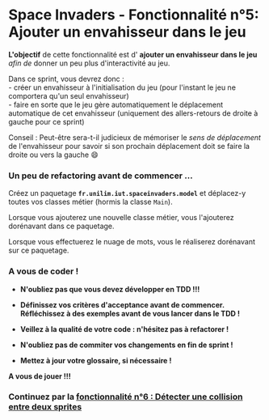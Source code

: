# Space Invaders - Fonctionnalité n°5: Ajouter un envahisseur dans le jeu

**L'objectif** de cette fonctionnalité est d' **ajouter un envahisseur dans le jeu** *afin de* donner un peu plus d'interactivité au jeu.

Dans ce sprint, vous devrez donc :  
	- créer un envahisseur à l'initialisation du jeu (pour l'instant le jeu ne comportera qu'un seul envahisseur)  
	- faire en sorte que le jeu gère automatiquement le déplacement automatique de cet envahisseur (uniquement des allers-retours de droite à gauche pour ce sprint)  

Conseil : Peut-être sera-t-il judicieux de mémoriser le *sens de déplacement* de l'envahisseur pour savoir si son prochain déplacement doit se faire la droite ou vers la gauche :smile:


### Un peu de refactoring avant de commencer ...

Créez un paquetage **`fr.unilim.iut.spaceinvaders.model`** et déplacez-y toutes vos classes métier (hormis la classe `Main`).  
   
Lorsque vous ajouterez une nouvelle classe métier, vous l'ajouterez dorénavant dans ce paquetage.  

Lorsque vous effectuerez le nuage de mots, vous le réaliserez dorénavant sur ce paquetage.

### A vous de coder !

* **N'oubliez pas que vous devez développer en TDD !!!**

* **Définissez vos critères d'acceptance avant de commencer.**  
**Réfléchissez à des exemples avant de vous lancer dans le TDD !**

* **Veillez à la qualité de votre code : n'hésitez pas à refactorer !**

* **N'oubliez pas de commiter vos changements en fin de sprint !**

* **Mettez à jour votre glossaire, si nécessaire !**

**A vous de jouer !!!**


### Continuez par la [fonctionnalité n°6 : Détecter une collision entre deux sprites](SpaceInvaders_S6_DetecterCollision.md)